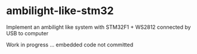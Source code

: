 # ambilight-like-stm32
Implement an ambilight like system with STM32F1 + WS2812 connected by USB to computer


Work in progress ... embedded code not committed
